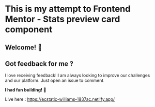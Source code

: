 # This is my attempt to Frontend Mentor - Stats preview card component


## Welcome! 👋

## Got feedback for me ?

I love receiving feedback! I am always looking to improve our challenges and our platform. 
Just open an issue to comment.

**I had fun building!** 🚀


Live here :
https://ecstatic-williams-1837ac.netlify.app/
